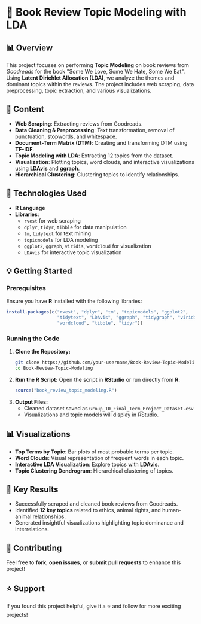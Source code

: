 # 📖 Book Review Topic Modeling with LDA

## 📊 Overview
This project focuses on performing **Topic Modeling** on book reviews from *Goodreads* for the book "Some We Love, Some We Hate, Some We Eat". Using **Latent Dirichlet Allocation (LDA)**, we analyze the themes and dominant topics within the reviews. The project includes web scraping, data preprocessing, topic extraction, and various visualizations.

## 📂 Content
- **Web Scraping**: Extracting reviews from Goodreads.
- **Data Cleaning & Preprocessing**: Text transformation, removal of punctuation, stopwords, and whitespace.
- **Document-Term Matrix (DTM)**: Creating and transforming DTM using **TF-IDF**.
- **Topic Modeling with LDA**: Extracting 12 topics from the dataset.
- **Visualization**: Plotting topics, word clouds, and interactive visualizations using **LDAvis** and **ggraph**.
- **Hierarchical Clustering**: Clustering topics to identify relationships.

## 📙 Technologies Used
- **R Language**
- **Libraries**:
  - `rvest` for web scraping
  - `dplyr`, `tidyr`, `tibble` for data manipulation
  - `tm`, `tidytext` for text mining
  - `topicmodels` for LDA modeling
  - `ggplot2`, `ggraph`, `viridis`, `wordcloud` for visualization
  - `LDAvis` for interactive topic visualization

## 💡 Getting Started

### Prerequisites
Ensure you have **R** installed with the following libraries:
```r
install.packages(c("rvest", "dplyr", "tm", "topicmodels", "ggplot2",
                   "tidytext", "LDAvis", "ggraph", "tidygraph", "viridis",
                   "wordcloud", "tibble", "tidyr"))
```

### Running the Code
1. **Clone the Repository:**
   ```bash
   git clone https://github.com/your-username/Book-Review-Topic-Modeling.git
   cd Book-Review-Topic-Modeling
   ```
2. **Run the R Script:** Open the script in **RStudio** or run directly from **R**:
   ```r
   source("book_review_topic_modeling.R")
   ```
3. **Output Files:**
   - Cleaned dataset saved as `Group_10_Final_Term_Project_Dataset.csv`
   - Visualizations and topic models will display in RStudio.

## 📊 Visualizations
- **Top Terms by Topic**: Bar plots of most probable terms per topic.
- **Word Clouds**: Visual representation of frequent words in each topic.
- **Interactive LDA Visualization**: Explore topics with **LDAvis**.
- **Topic Clustering Dendrogram**: Hierarchical clustering of topics.

## 💪 Key Results
- Successfully scraped and cleaned book reviews from Goodreads.
- Identified **12 key topics** related to ethics, animal rights, and human-animal relationships.
- Generated insightful visualizations highlighting topic dominance and interrelations.

## 🤝 Contributing
Feel free to **fork**, **open issues**, or **submit pull requests** to enhance this project!

## ⭐ Support
If you found this project helpful, give it a ⭐ and follow for more exciting projects!

